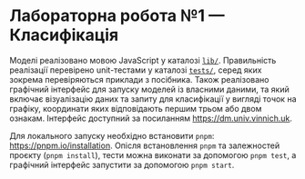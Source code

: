 # Лабораторна робота №1 — Класифікація

Моделі реалізовано мовою JavaScript у каталозі [`lib/`](./lib).
Правильність реалізації перевірено unit-тестами у каталозі [`tests/`](./tests),
серед яких зокрема перевіряються приклади з посібника.
Також реалізовано графічний інтерфейс для запуску моделей із власними даними,
та який включає візуалізацію даних та запиту для класифікації у вигляді точок на графіку,
координати яких відповідають першим трьом або двом ознакам.
Інтерфейс доступний за посиланням https://dm.univ.vinnich.uk.

Для локального запуску необхідно встановити `pnpm`: https://pnpm.io/installation.
Опісля встановлення `pnpm` та залежностей проєкту (`pnpm install`),
тести можна виконати за допомогою `pnpm test`,
а графічний інтерфейс запустити за допомогою `pnpm start`.
